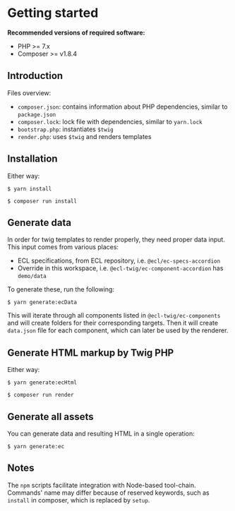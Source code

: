 # Getting started

**Recommended versions of required software:**

- PHP >= 7.x
- Composer >= v1.8.4

## Introduction

Files overview:

- `composer.json`: contains information about PHP dependencies, similar to `package.json`
- `composer.lock`: lock file with dependencies, similar to `yarn.lock`
- `bootstrap.php`: instantiates `$twig`
- `render.php`: uses `$twig` and renders templates

## Installation

Either way:

```shell
$ yarn install
```

```shell
$ composer run install
```

## Generate data

In order for twig templates to render properly, they need proper data input. This input comes from various places:

- ECL specifications, from ECL repository, i.e. `@ecl/ec-specs-accordion`
- Override in this workspace, i.e. `@ecl-twig/ec-component-accordion` has `demo/data`

To generate these, run the following:

```shell
$ yarn generate:ecData
```

This will iterate through all components listed in `@ecl-twig/ec-components` and will create folders for their corresponding targets. Then it will create `data.json` file for each component, which can later be used by the renderer.

## Generate HTML markup by Twig PHP

Either way:

```shell
$ yarn generate:ecHtml
```

```shell
$ composer run render
```

## Generate all assets

You can generate data and resulting HTML in a single operation:

```shell
$ yarn generate:ec
```

## Notes

The `npm` scripts facilitate integration with Node-based tool-chain. Commands' name may differ because of reserved keywords, such as `install` in composer, which is replaced by `setup`.
